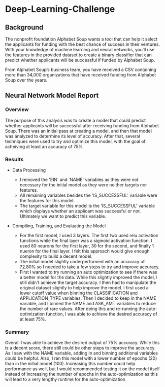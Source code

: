 # Deep-Learning-Challenge

## Background
The nonprofit foundation Alphabet Soup wants a tool that can help it select the applicants for funding with the best chance of success in their ventures. With your knowledge of machine learning and neural networks, you’ll use the features in the provided dataset to create a binary classifier that can predict whether applicants will be successful if funded by Alphabet Soup.

From Alphabet Soup’s business team, you have received a CSV containing more than 34,000 organizations that have received funding from Alphabet Soup over the years.

## Neural Network Model Report

### Overview
The purpose of this analysis was to create a model that could predict whether applicants will be successful after receiving funding from Alphabet Soup. There was an initial pass at creating a model, and then that model was analyzed to determine its level of accuracy. After that, several techniques were used to try and optimize this model, with the goal of acheiving at least an accuracy of 75%

### Results

- Data Processing
  - I removed the 'EIN' and 'NAME' variables as they were not necessary for the initial model as they were neither targets nor features.
  - All remaining variables besides the 'IS_SUCCESSFUL' variable were the features for this model. 
  - The target variable for this model is the 'IS_SUCCESSFUL' variable which displays whether an applicant was successful or not. Ultimately we want to predict this variable.
 
- Compiling, Training, and Evaluating the Model
  - For the first model, I used 3 layers. The first two used relu activation functions while the final layer was a sigmoid activation function. I used 80 neurons for the first layer, 30 for the second, and finally 1 nueron for the final layer. I felt this approach would give enough complexity to build a decent model.
  - The initial model slightly underperformed with an accuracy of 72.80% so I needed to take a few steps to try and improve accuracy.
  - First I wanted to try running an auto optimization to see if there was a better model for the data. While this slightly improved the model, I still didn't achieve the target accuracy. I then had to manipulate the original dataset slightly to help improve the model. I first used a lower cutoff value when binning the CLASSIFICATION and APPLICATION_TYPE variables. Then I decided to keep in the NAME variable, and I binned the NAME and ASK_AMT variables to reduce the number of rare values. After doing this and re-running the auto-optimization function, I was able to achieve the desired accuracy of at least 75%.
 
### Summary
Overall I was able to achieve the desired output of 75% accuracy. While this is a decent score, there still could be other steps to improve the accuracy. As I saw with the NAME variable, adding in and binning additional variables could be helpful. Also, I ran this model with a lower number of epochs (20) than in the initial model (100). Increasing this number could help performance as well, but I would recommended testing it on the model itself instead of increasing the number of epochs in the auto-optimization as this will lead to a very lengthy runtime for the auto-optimization. 
